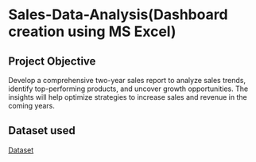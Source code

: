 # Sales-Data-Analysis(Dashboard creation using MS Excel)
## Project Objective
Develop a comprehensive two-year sales report to analyze sales trends, identify top-performing products, and uncover growth opportunities. The insights will help optimize strategies to increase sales and revenue in the coming years.

## Dataset used
<a href="https://github.com/Ayeshungjosephat/Sales-data-analysis-dashboard/blob/main/Interactive%20Excel%20Dashboard%20_%20Sample%20Data.xlsx">Dataset</a>

